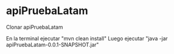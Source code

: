 # apiPruebaLatam

Clonar apiPruebaLatam

En la terminal ejecutar "mvn clean install"
Luego ejecutar "java -jar apiPruebaLatam-0.0.1-SNAPSHOT.jar"
